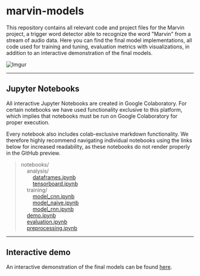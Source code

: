 # marvin-models
This repository contains all relevant code and project files for the Marvin project, a trigger word detector able to recognize the word "Marvin" from a stream of audio data. Here you can find the final model implementations, all code used for training and tuning, evaluation metrics with visualizations, in addition to an interactive demonstration of the final models.


![Imgur](https://i.imgur.com/moWF6OZ.png)


----

## Jupyter Notebooks

All interactive Jupyter Notebooks are created in Google Colaboratory. For certain notebooks we have used functionality exclusive to this platform, which implies that notebooks must be run on Google Colaboratory for proper execution. 

Every notebook also includes colab-exclusive markdown functionality. We therefore highly recommend navigating individual notebooks using the links below for increased readability, as these notebooks do not render properly in the GitHub preview.


> notebooks/ <br/>
> &nbsp;&nbsp;&nbsp;&nbsp;analysis/ <br/>
  > &nbsp;&nbsp;&nbsp;&nbsp;&nbsp;&nbsp;&nbsp;&nbsp;[dataframes.ipynb](https://colab.research.google.com/github/patrikkj/marvin-models/blob/main/notebooks/analysis/dataframes.ipynb)<br/>
  > &nbsp;&nbsp;&nbsp;&nbsp;&nbsp;&nbsp;&nbsp;&nbsp;[tensorboard.ipynb](https://colab.research.google.com/github/patrikkj/marvin-models/blob/main/notebooks/analysis/tensorboard.ipynb)<br/>
> &nbsp;&nbsp;&nbsp;&nbsp;training/ <br/>
  > &nbsp;&nbsp;&nbsp;&nbsp;&nbsp;&nbsp;&nbsp;&nbsp;[model_cnn.ipynb](https://colab.research.google.com/github/patrikkj/marvin-models/blob/main/notebooks/training/model_cnn.ipynb)<br/>
  > &nbsp;&nbsp;&nbsp;&nbsp;&nbsp;&nbsp;&nbsp;&nbsp;[model_naive.ipynb](https://colab.research.google.com/github/patrikkj/marvin-models/blob/main/notebooks/training/model_naive.ipynb)<br/>
  > &nbsp;&nbsp;&nbsp;&nbsp;&nbsp;&nbsp;&nbsp;&nbsp;[model_rnn.ipynb](https://colab.research.google.com/github/patrikkj/marvin-models/blob/main/notebooks/training/model_rnn.ipynb)<br/>
> &nbsp;&nbsp;&nbsp;&nbsp;[demo.ipynb](https://colab.research.google.com/github/patrikkj/marvin-models/blob/main/notebooks/demo.ipynb)<br/>
> &nbsp;&nbsp;&nbsp;&nbsp;[evaluation.ipynb](https://colab.research.google.com/github/patrikkj/marvin-models/blob/main/notebooks/evaluation.ipynb)<br/>
> &nbsp;&nbsp;&nbsp;&nbsp;[preprocessing.ipynb](https://colab.research.google.com/github/patrikkj/marvin-models/blob/main/notebooks/preprocessing.ipynb)<br/>





----



## Interactive demo
An interactive demonstration of the final models can be found [here](https://colab.research.google.com/github/patrikkj/marvin-models/blob/main/notebooks/demo.ipynb).
